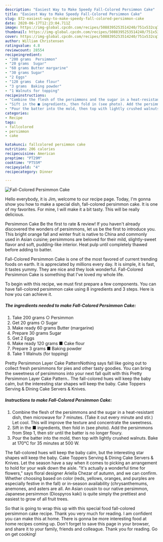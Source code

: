 ```yaml
---
description: "Easiest Way to Make Speedy Fall-Colored Persimmon Cake"
title: "Easiest Way to Make Speedy Fall-Colored Persimmon Cake"
slug: 872-easiest-way-to-make-speedy-fall-colored-persimmon-cake
date: 2020-06-17T12:23:04.711Z
image: https://img-global.cpcdn.com/recipes/5088395253514240/751x532cq70/fall-colored-persimmon-cake-recipe-main-photo.jpg
thumbnail: https://img-global.cpcdn.com/recipes/5088395253514240/751x532cq70/fall-colored-persimmon-cake-recipe-main-photo.jpg
cover: https://img-global.cpcdn.com/recipes/5088395253514240/751x532cq70/fall-colored-persimmon-cake-recipe-main-photo.jpg
author: William Christensen
ratingvalue: 4.8
reviewcount: 28554
recipeingredient:
- "200 grams  Persimmon"
- "20 grams  Sugar"
- "60 grams Butter margarine"
- "30 grams Sugar"
- "2 Eggs"
- "120 grams  Cake flour"
- "3 grams  Baking powder"
- "1 Walnuts for topping"
recipeinstructions:
- "Combine the flesh of the persimmons and the sugar in a heat-resistant dish, then microwave for 7 minutes. (Take it out every minute and stir.) Let cool. This will improve the texture and concentrate the sweetness."
- "Sift in the ■ ingredients, then fold in (see photo). Add the persimmons from Step 1, then stir until the batter is no longer floury."
- "Pour the batter into the mold, then top with lightly crushed walnuts. Bake at 170°C for 35 minutes at 500 W."
categories:
- Recipe
tags:
- fallcolored
- persimmon
- cake

katakunci: fallcolored persimmon cake 
nutrition: 206 calories
recipecuisine: American
preptime: "PT29M"
cooktime: "PT55M"
recipeyield: "4"
recipecategory: Dinner

---
```



![Fall-Colored Persimmon Cake](https://img-global.cpcdn.com/recipes/5088395253514240/751x532cq70/fall-colored-persimmon-cake-recipe-main-photo.jpg)

Hello everybody, it is Jim, welcome to our recipe page. Today, I'm gonna show you how to make a special dish, fall-colored persimmon cake. It is one of my favorites. For mine, I will make it a bit tasty. This will be really delicious.

Persimmon Cake Be the first to rate &amp; review! If you haven&#39;t already discovered the wonders of persimmons, let us be the first to introduce you. This bright orange fall and winter fruit is native to China and commonly used in Asian cuisine; persimmons are beloved for their mild, slightly-sweet flavor and soft, pudding-like interior. Heat pulp until completely thawed before adding to batter.

Fall-Colored Persimmon Cake is one of the most favored of current trending foods on earth. It is appreciated by millions every day. It is simple, it is fast, it tastes yummy. They are nice and they look wonderful. Fall-Colored Persimmon Cake is something that I've loved my whole life.


To begin with this recipe, we must first prepare a few components. You can have fall-colored persimmon cake using 8 ingredients and 3 steps. Here is how you can achieve it.

<!--inarticleads1-->

##### The ingredients needed to make Fall-Colored Persimmon Cake:

1. Take 200 grams ○ Persimmon
1. Get 20 grams ○ Sugar
1. Make ready 60 grams Butter (margarine)
1. Prepare 30 grams Sugar
1. Get 2 Eggs
1. Make ready 120 grams ■ Cake flour
1. Prepare 3 grams ■ Baking powder
1. Take 1 Walnuts (for topping)


Pretty Persimmon Layer Cake PatternNothing says fall like going out to collect fresh persimmons for pies and other tasty goodies. You can bring the sweetness of persimmons into your next fall quilt with this Pretty Persimmon Layer Cake Pattern.. The fall-colored hues will keep the baby calm, but the interesting star shapes will keep the baby. Cake Toppers Serving &amp; Dining Cake Servers &amp; Knives. 

<!--inarticleads2-->

##### Instructions to make Fall-Colored Persimmon Cake:

1. Combine the flesh of the persimmons and the sugar in a heat-resistant dish, then microwave for 7 minutes. (Take it out every minute and stir.) Let cool. This will improve the texture and concentrate the sweetness.
1. Sift in the ■ ingredients, then fold in (see photo). Add the persimmons from Step 1, then stir until the batter is no longer floury.
1. Pour the batter into the mold, then top with lightly crushed walnuts. Bake at 170°C for 35 minutes at 500 W.


The fall-colored hues will keep the baby calm, but the interesting star shapes will keep the baby. Cake Toppers Serving &amp; Dining Cake Servers &amp; Knives. Let the season have a say when it comes to picking an arrangement to hold for your walk down the aisle. &#34;It&#39;s actually a wonderful time for flowers,&#34; says floral designer Ariella Chezar of autumn, and we can confirm. Whether choosing based on color (reds, yellows, oranges, and purples are especially festive in the fall) or in-season availability (chrysanthemums, anemones, and asters are all. An Asian cousin to our native persimmon, Japanese persimmon (Diospyros kaki) is quite simply the prettiest and easiest to grow of all fruit trees. 

So that is going to wrap this up with this special food fall-colored persimmon cake recipe. Thank you very much for reading. I am confident you can make this at home. There is gonna be more interesting food at home recipes coming up. Don't forget to save this page in your browser, and share it to your family, friends and colleague. Thank you for reading. Go on get cooking!
